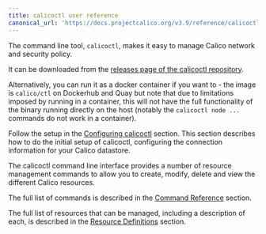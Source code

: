 ```yaml
---
title: calicoctl user reference
canonical_url: 'https://docs.projectcalico.org/v3.9/reference/calicoctl/index'
---
```


The command line tool, `calicoctl`, makes it easy to manage Calico network
and security policy.

It can be downloaded from the [releases page of the 
calicoctl repository](https://github.com/projectcalico/calicoctl/releases/tag/v1.0.2).

Alternatively, you can run it as a docker container if you want to - the image 
is `calico/ctl` on Dockerhub and Quay but note that due to limitations imposed 
by running in a container, this will not have the full functionality of the 
binary running directly on the host (notably the `calicoctl node ...` commands 
do not work in a container).

Follow the setup in the [Configuring calicoctl]({{site.baseurl}}/{{page.version}}/reference/calicoctl/setup) section.
This section describes how to do the initial setup of calicoctl, configuring
the connection information for your Calico datastore.

The calicoctl command line interface provides a number of resource management
commands to allow you to create, modify, delete and view the different Calico
resources.

The full list of commands is described in the 
[Command Reference]({{site.baseurl}}/{{page.version}}/reference/calicoctl/commands/)
section.

The full list of resources that can be managed, including a description of each,
is described in the [Resource Definitions]({{site.baseurl}}/{{page.version}}/reference/calicoctl/resources/)
section.
